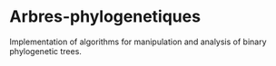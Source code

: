 # Arbres-phylogenetiques
Implementation of algorithms for manipulation and analysis of binary phylogenetic trees.
